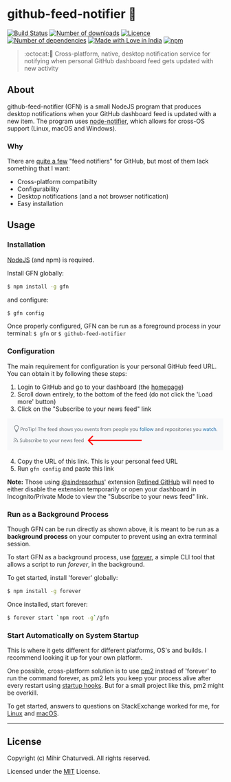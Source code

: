 # github-feed-notifier 🔔

[![Build Status](https://img.shields.io/travis/plibither8/github-feed-notifier/master.svg?style=flat)](https://travis-ci.org/plibither8/github-feed-notifier)
[![Number of downloads](https://img.shields.io/npm/dt/gfn.svg?style=flat)](https://www.npmjs.com/package/gfn)
[![Licence](https://img.shields.io/npm/l/gfn.svg?maxAge=2592000&style=flat)](LICENSE)
[![Number of dependencies](https://img.shields.io/david/plibither8/gfn.svg?maxAge=2592000&style=flat)](https://www.npmjs.com/package/gfn?activeTab=dependencies)
[![Made with Love in India](https://madewithlove.org.in/badge.svg)](https://madewithlove.org.in/)
[![npm](https://nodei.co/npm/gfn.png?mini=true)](https://www.npmjs.com/package/gfn)


> :octocat::bell: Cross-platform, native, desktop notification service for notifying when personal GitHub dashboard feed gets updated with new activity

## About

github-feed-notifier (GFN) is a small NodeJS program that produces desktop notifications when your GitHub dashboard feed is updated with a new item. The program uses [node-notifier](https://github.com/mikaelbr/node-notifier), which allows for cross-OS support (Linux, macOS and Windows).

### Why

There are [quite a few](https://github.com/search?q=github+notifier) "feed notifiers" for GitHub, but most of them lack something that I want:

* Cross-platform compatibilty
* Configurability
* Desktop notifications (and a not browser notification)
* Easy installation

## Usage

### Installation

[NodeJS](https://nodejs.org/en/download/) (and npm) is required.

Install GFN globally:

```sh
$ npm install -g gfn
```

and configure:

```sh
$ gfn config
```

Once properly configured, GFN can be run as a foreground process in your terminal: `$ gfn` or `$ github-feed-notifier`

### Configuration

The main requirement for configuration is your personal GitHub feed URL. You can obtain it by following these steps:

1. Login to GitHub and go to your dashboard (the [homepage](https://github.com))
2. Scroll down entirely, to the bottom of the feed (do not click the 'Load more' button)
3. Click on the "Subscribe to your news feed" link

![readme-subscribe-to-feed](assets/readme-subscribe-to-feed.png)

4. Copy the URL of this link. This is your personal feed URL
5. Run `gfn config` and paste this link

**Note:** Those using [@sindresorhus](https://github.com/sindresorhus)' extension [Refined GitHub](https://github.com/sindresorhus/refined-github) will need to either disable the extension temporarily or open your dashboard in Incognito/Private Mode to view the "Subscribe to your news feed" link.

### Run as a Background Process

Though GFN can be run directly as shown above, it is meant to be run as a **background process** on your computer to prevent using an extra terminal session.

To start GFN as a background process, use [forever](https://github.com/foreverjs/forever), a simple CLI tool that allows a script to run _forever_, in the background.

To get started, install 'forever' globally:

```sh
$ npm install -g forever
```

Once installed, start forever:

```sh
$ forever start `npm root -g`/gfn
```

### Start Automatically on System Startup

This is where it gets different for different platforms, OS's and builds. I recommend looking it up for your own platform.

One possible, cross-platform solution is to use [pm2](https://github.com/Unitech/pm2) instead of 'forever' to run the command forever, as pm2 lets you keep your process alive after every restart using [startup hooks](https://github.com/Unitech/pm2#startup-hooks-generation). But for a small project like this, pm2 might be overkill.

To get started, answers to questions on StackExchange worked for me, for [Linux](https://stackoverflow.com/questions/12973777/how-to-run-a-shell-script-at-startup) and [macOS](https://superuser.com/questions/229773/run-command-on-startup-login-mac-os-x).

---

## License

Copyright (c) Mihir Chaturvedi. All rights reserved.

Licensed under the [MIT](LICENSE) License.